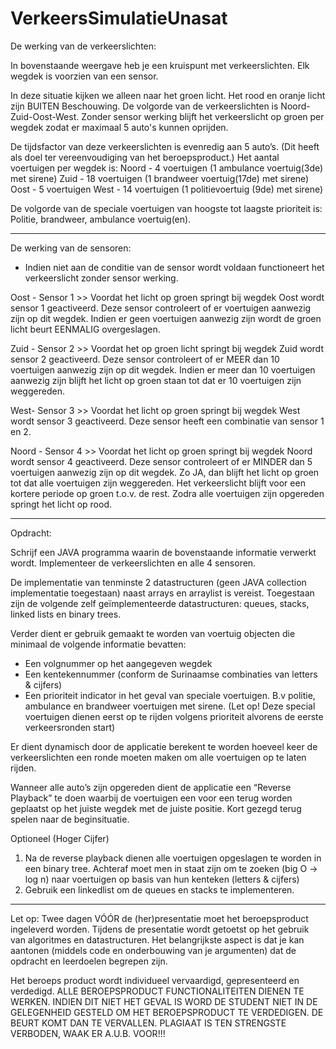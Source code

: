 # VerkeersSimulatieUnasat

De werking van de verkeerslichten:

In bovenstaande weergave heb je een kruispunt met verkeerslichten.
Elk wegdek is voorzien van een sensor.

In deze situatie kijken we alleen naar het groen licht.
Het rood en oranje licht zijn BUITEN Beschouwing. De volgorde van de verkeerslichten is Noord-Zuid-Oost-West.
Zonder sensor werking blijft het verkeerslicht op groen per wegdek zodat er maximaal 5 auto's kunnen oprijden.

De tijdsfactor van deze verkeerslichten is evenredig aan 5 auto’s. (Dit heeft als doel ter vereenvoudiging van het beroepsproduct.)
Het aantal voertuigen per wegdek is:
Noord - 4 voertuigen (1 ambulance voertuig(3de) met sirene)
Zuid - 18 voertuigen (1 brandweer voertuig(17de) met sirene)
Oost - 5 voertuigen
West - 14 voertuigen (1 politievoertuig (9de) met sirene)

De volgorde van de speciale voertuigen van hoogste tot laagste prioriteit is: Politie, brandweer, ambulance voertuig(en).

------------------------------------------------------------------------------------------------------------------------------

De werking van de sensoren:
* Indien niet aan de conditie van de sensor wordt voldaan functioneert het verkeerslicht zonder sensor werking.

Oost - Sensor 1 >> Voordat het licht op groen springt bij wegdek Oost wordt sensor 1 geactiveerd.
Deze sensor controleert of er voertuigen aanwezig zijn op dit wegdek.
Indien er geen voertuigen aanwezig zijn wordt de groen licht beurt EENMALIG overgeslagen.

Zuid - Sensor 2 >> Voordat het op groen licht springt bij wegdek Zuid wordt sensor 2 geactiveerd.
Deze sensor controleert of er MEER dan 10 voertuigen aanwezig zijn op dit wegdek.
Indien er meer dan 10 voertuigen aanwezig zijn blijft het licht op groen staan tot dat er 10 voertuigen zijn weggereden.

West- Sensor 3 >> Voordat het licht op groen springt bij wegdek West wordt sensor 3 geactiveerd.
Deze sensor heeft een combinatie van sensor 1 en 2.

Noord - Sensor 4 >> Voordat het licht op groen springt bij wegdek Noord wordt sensor 4 geactiveerd.
Deze sensor controleert of er MINDER dan 5 voertuigen aanwezig zijn op dit wegdek.
Zo JA, dan blijft het licht op groen tot dat alle voertuigen zijn weggereden.
Het verkeerslicht blijft voor een kortere periode op groen t.o.v. de rest.
Zodra alle voertuigen zijn opgereden springt het licht op rood.

------------------------------------------------------------------------------------------------------------------------------

Opdracht:

Schrijf een JAVA programma waarin de bovenstaande informatie verwerkt wordt.
Implementeer de verkeerslichten en alle 4 sensoren.

De implementatie van tenminste 2 datastructuren (geen JAVA collection implementatie toegestaan) naast arrays en arraylist is vereist.
Toegestaan zijn de volgende zelf geïmplementeerde datastructuren: queues, stacks, linked lists en binary trees.

Verder dient er gebruik gemaakt te worden van voertuig objecten die minimaal de volgende informatie bevatten:
- Een volgnummer op het aangegeven wegdek
- Een kentekennummer (conform de Surinaamse combinaties van letters & cijfers)
- Een prioriteit indicator in het geval van speciale voertuigen. B.v politie, ambulance en brandweer voertuigen met sirene.
(Let op! Deze special voertuigen dienen eerst op te rijden volgens prioriteit alvorens de eerste verkeersronden start)

Er dient dynamisch door de applicatie berekent te worden hoeveel keer de verkeerslichten een
ronde moeten maken om alle voertuigen op te laten rijden.

Wanneer alle auto’s zijn opgereden dient de applicatie een “Reverse Playback” te doen waarbij de
voertuigen een voor een terug worden geplaatst op het juiste wegdek met de juiste positie. Kort
gezegd terug spelen naar de beginsituatie.

Optioneel (Hoger Cijfer)
1. Na de reverse playback dienen alle voertuigen opgeslagen te worden in een binary tree.
Achteraf moet men in staat zijn om te zoeken (big O -> log n) naar voertuigen op basis van hun
kenteken (letters & cijfers)
2. Gebruik een linkedlist om de queues en stacks te implementeren.

------------------------------------------------------------------------------------------------------------------------------

Let op:
Twee dagen VÓÓR de (her)presentatie moet het beroepsproduct ingeleverd worden.
Tijdens de presentatie wordt getoetst op het gebruik van algoritmes en datastructuren. Het
belangrijkste aspect is dat je kan aantonen (middels code en onderbouwing van je
argumenten) dat de opdracht en leerdoelen begrepen zijn.

Het beroeps product wordt individueel vervaardigd, gepresenteerd en verdedigd.
ALLE BEROEPSPRODUCT FUNCTIONALITEITEN DIENEN TE WERKEN. INDIEN DIT
NIET HET GEVAL IS WORD DE STUDENT NIET IN DE GELEGENHEID GESTELD OM
HET BEROEPSPRODUCT TE VERDEDIGEN. DE BEURT KOMT DAN TE VERVALLEN.
PLAGIAAT IS TEN STRENGSTE VERBODEN, WAAK ER A.U.B. VOOR!!!

